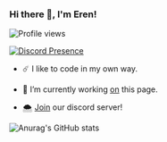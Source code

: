 
### Hi there 👋, I'm Eren!

![Profile views](https://gpvc.arturio.dev/erengeik)

[![Discord Presence](https://lanyard-profile-readme.vercel.app/api/500718423265771520
                            )](https://discord.com/users/500718423265771520)

- ☄️ I like to code in my own way.

- 🌴 I’m currently working <a href="https://github.com/erengeik" rel="nofollow">on</a> this page. 

- 🌨️ <a href="https://discord.gg/qWJgWyvFrS" rel="nofollow">Join</a> our discord server!

![Anurag's GitHub stats](https://github-readme-stats.vercel.app/api?username=erengeik&show_icons=true&theme=github_dark)



